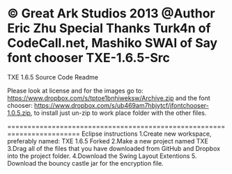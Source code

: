 © Great Ark Studios 2013
@Author Eric Zhu 
Special Thanks Turk4n of CodeCall.net, Mashiko SWAI of Say font chooser 
TXE-1.6.5-Src
=============

TXE 1.6.5 Source Code Readme

Please look at license and for the images go to: https://www.dropbox.com/s/tptoe1bnhiweksw/Archive.zip and the font chooser: https://www.dropbox.com/s/ub469am7hbjytcf/jfontchooser-1.0.5.zip, to install just un-zip to work place folder with the other files.

========================================================================
Eclipse instructions
1.Create new workspace, preferably named: TXE 1.6.5 Forked
2.Make a new project named TXE 
3.Drag all of the files that you have downloaded from GitHub and Dropbox 
into the project folder.
4.Download the Swing Layout Extentions 
5. Download the bouncy castle jar for the encryption file.
